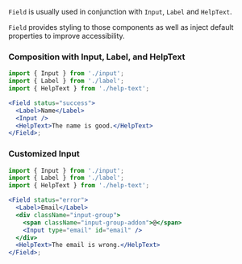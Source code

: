 `Field` is usually used in conjunction with `Input`, `Label` and `HelpText`.

`Field` provides styling to those components as well as inject default properties to improve accessibility.

### Composition with Input, Label, and HelpText

```jsx
import { Input } from './input';
import { Label } from './label';
import { HelpText } from './help-text';

<Field status="success">
  <Label>Name</Label>
  <Input />
  <HelpText>The name is good.</HelpText>
</Field>;
```

### Customized Input

```jsx
import { Input } from './input';
import { Label } from './label';
import { HelpText } from './help-text';

<Field status="error">
  <Label>Email</Label>
  <div className="input-group">
    <span className="input-group-addon">@</span>
    <Input type="email" id="email" />
  </div>
  <HelpText>The email is wrong.</HelpText>
</Field>;
```
